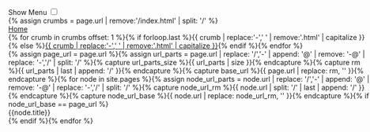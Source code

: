 ---
---

<html lang="en"><head>
	<meta charset="UTF-8">
	<title>CSS Only Navigation Menu</title>
	<meta name="viewport" content="width=device-width, initial-scale=1">
	<style>/*Strip the ul of padding and list styling*/
ul {
	list-style-type:none;
	margin:0;
	padding:0;
	position: absolute;
}

/*Create a horizontal list with spacing*/
li {
	display:inline-block;
	float: left;
	margin-right: 1px;
}

/*Style for menu links*/
li a {
	display:block;
	min-width:140px;
	height: 50px;
	text-align: center;
	line-height: 50px;
	font-family: "Helvetica Neue", Helvetica, Arial, sans-serif;
	color: #fff;
	background: #2f3036;
	text-decoration: none;
}

/*Hover state for top level links*/
li:hover a {
	background: #19c589;
}

/*Style for dropdown links*/
li:hover ul a {
	background: #f3f3f3;
	color: #2f3036;
	height: 40px;
	line-height: 40px;
}

/*Hover state for dropdown links*/
li:hover ul a:hover {
	background: #19c589;
	color: #fff;
}

/*Hide dropdown links until they are needed*/
li ul {
	display: none;
}

/*Make dropdown links vertical*/
li ul li {
	display: block;
	float: none;
}

/*Prevent text wrapping*/
li ul li a {
	width: auto;
	min-width: 100px;
	padding: 0 20px;
}

/*Display the dropdown on hover*/
ul li a:hover + .hidden, .hidden:hover {
	display: block;
}

/*Style 'show menu' label button and hide it by default*/
.show-menu {
	font-family: "Helvetica Neue", Helvetica, Arial, sans-serif;
	text-decoration: none;
	color: #fff;
	background: #19c589;
	text-align: center;
	padding: 10px 0;
	display: none;
}

/*Hide checkbox*/
input[type=checkbox]{
    display: none;
    -webkit-appearance: none;
}

/*Show menu when invisible checkbox is checked*/
input[type=checkbox]:checked ~ #menu{
    display: block;
}


/*Responsive Styles*/

@media screen and (max-width : 760px){
	/*Make dropdown links appear inline*/
	ul {
		position: static;
		display: none;
	}
	/*Create vertical spacing*/
	li {
		margin-bottom: 1px;
	}
	/*Make all menu links full width*/
	ul li, li a {
		width: 100%;
	}
	/*Display 'show menu' link*/
	.show-menu {
		display:block;
	}
}</style>
</head>


<body>
<label for="show-menu" class="show-menu">Show Menu</label>
<input type="checkbox" id="show-menu" role="button">

<ul id="menu">{% assign crumbs = page.url | remove:'/index.html' | split: '/' %}

<li><a href="/">Home</a></li>

<li>{%
for crumb in crumbs offset: 1 %}{%
if forloop.last %}<a>{{ crumb | replace:'-',' ' | remove:'.html' | capitalize }}</a>{% 
else %}<a href="{% assign crumb_limit = forloop.index | plus: 1 %}{% for crumb in crumbs limit: crumb_limit %}{{ crumb | append: '/' }}{% endfor %}">{{ crumb | replace:'-',' ' | remove:'.html' | capitalize }}</a>{% 
endif %}{%
endfor %}

<ul class="hidden">{% 
assign page_url = page.url %}{% 
assign url_parts = page.url | replace: '/','-' | append: '@' | remove: '-@' | replace: '-','/' | split: '/' %}{% 
capture url_parts_size %}{{ url_parts | size }}{% endcapture %}{% 
capture rm %}{{ url_parts | last | append: '/' }}{% endcapture %}{% 
capture base_url %}{{ page.url | replace: rm, '' }}{% endcapture %}{% 
for node in site.pages %}{%
assign node_url_parts = node.url | replace: '/','-' | append: '@' | remove: '-@' | replace: '-','/' | split: '/' %}{% capture node_url_rm %}{{ node.url | split: '/' | last | append: '/' }}{% endcapture %}{% 
capture node_url_base %}{{ node.url | replace: node_url_rm, '' }}{% endcapture %}{% 
if node_url_base == page_url %}<li><ahref="{{node.url}}">{{node.title}}</a></li>{% endif %}{%
endfor %}
</ul>
</ul>
</body>
</html>
